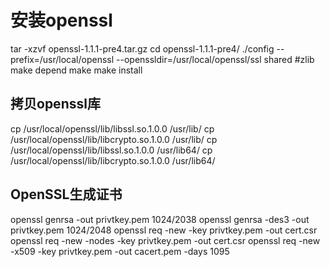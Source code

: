# 安装openssl
tar -xzvf openssl-1.1.1-pre4.tar.gz
cd openssl-1.1.1-pre4/
./config --prefix=/usr/local/openssl --openssldir=/usr/local/openssl/ssl shared #zlib
make depend
make
make install

## 拷贝openssl库
cp /usr/local/openssl/lib/libssl.so.1.0.0 /usr/lib/
cp /usr/local/openssl/lib/libcrypto.so.1.0.0 /usr/lib/
cp /usr/local/openssl/lib/libssl.so.1.0.0 /usr/lib64/
cp /usr/local/openssl/lib/libcrypto.so.1.0.0 /usr/lib64/

## OpenSSL生成证书
openssl genrsa -out privtkey.pem 1024/2038
openssl genrsa -des3 -out privtkey.pem 1024/2048
openssl req -new -key privtkey.pem -out cert.csr
openssl req -new -nodes -key privtkey.pem -out cert.csr
openssl req -new -x509 -key privtkey.pem -out cacert.pem -days 1095
